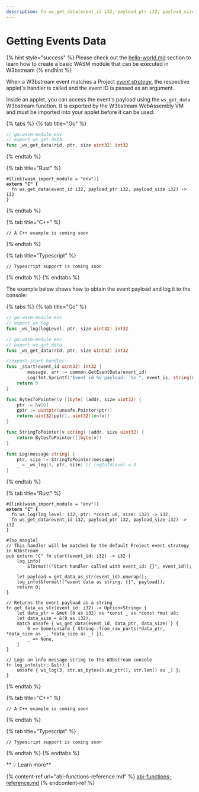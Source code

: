 ```yaml
---
description: fn ws_get_data(event_id i32, payload_ptr i32, payload_size i32) -> i32
---
```


# Getting Events Data

{% hint style="success" %}
Please check out the [hello-world.md](hello-world.md "mention") section to learn how to create a basic WASM module that can be executed in W3bstream
{% endhint %}

When a W3bstream event matches a Project [_event strategy_](../get-started/w3bstream-studio/creating-strategies.md), the respective applet's handler is called and the event ID is passed as an argument.

Inside an applet, you can access the event's payload using the `ws_get_data` W3bstream function. It is exported by the W3bstream WebAssembly VM and must be imported into your applet before it can be used:

{% tabs %}
{% tab title="Go" %}
```go
// go:wasm-module env
// export ws_get_data
func _ws_get_data(rid, ptr, size uint32) int32
```
{% endtab %}

{% tab title="Rust" %}
<pre class="language-rust"><code class="lang-rust">#[link(wasm_import_module = "env")]
<strong>extern "C" {
</strong>  fn ws_get_data(event_id i32, payload_ptr i32, payload_size i32) -> i32
}</code></pre>
{% endtab %}

{% tab title="C++" %}
```
// A C++ example is coming soon
```
{% endtab %}

{% tab title="Typescript" %}
```
// Typescript support is coming soon
```
{% endtab %}
{% endtabs %}

The example below shows how to obtain the event payload and log it to the console:

{% tabs %}
{% tab title="Go" %}
```go
// go:wasm-module env
// export ws_log
func _ws_log(logLevel, ptr, size uint32) int32

// go:wasm-module env
// export ws_get_data
func _ws_get_data(rid, ptr, size uint32) int32

//export start handler
func _start(event_id uint32) int32 {
        message, err := common.GetEventData(event_id)
        Log(fmt.Sprintf("Event id %v payload: `%s`", event_is, string(message)))
	return 0
}

func BytesToPointer(v []byte) (addr, size uint32) {
	ptr := &v[0]
	pptr := uintptr(unsafe.Pointer(ptr))
	return uint32(pptr), uint32(len(v))
}

func StringToPointer(v string) (addr, size uint32) {
	return BytesToPointer([]byte(v))
}

func Log(message string) {
	ptr, size := StringToPointer(message)
	_ = _ws_log(3, ptr, size) // logInfoLevel = 3
}
```
{% endtab %}

{% tab title="Rust" %}
<pre class="language-rust"><code class="lang-rust">#[link(wasm_import_module = "env")]
<strong>extern "C" {
</strong>  fn ws_log(log_level: i32, ptr: *const u8, size: i32) -> i32;
  fn ws_get_data(event_id i32, payload_ptr i32, payload_size i32) -> i32
}

#[no_mangle]
// This handler will be matched by the default Project event strategy in W3bstream
pub extern "C" fn start(event_id: i32) -> i32 {
    log_info(
        &#x26;format!("Start handler called with event_id: {}", event_id));

    let payload = get_data_as_str(event_id).unwrap();
    log_info(&#x26;format!("event data as string: {}", payload));
    return 0;
}

// Returns the event payload as a string
fn get_data_as_str(event_id: i32) -> Option&#x3C;String> {
    let data_ptr = &#x26;mut (0 as i32) as *const _ as *const *mut u8;
    let data_size = &#x26;(0 as i32);
    match unsafe { ws_get_data(event_id, data_ptr, data_size) } {
        0 => Some(unsafe { String::from_raw_parts(*data_ptr, *data_size as _, *data_size as _) }),
        _ => None,
    }
}

// Logs an info message string to the W3bstream console
fn log_info(str: &#x26;str) {
    unsafe { ws_log(3, str.as_bytes().as_ptr(), str.len() as _) };
}</code></pre>
{% endtab %}

{% tab title="C++" %}
```
// A C++ example is coming soon
```
{% endtab %}

{% tab title="Typescript" %}
```
// Typescript support is coming soon
```
{% endtab %}
{% endtabs %}

&#x20;** **<mark style="color:purple;">**💡 Learn more**</mark>

{% content-ref url="abi-functions-reference.md" %}
[abi-functions-reference.md](abi-functions-reference.md)
{% endcontent-ref %}
